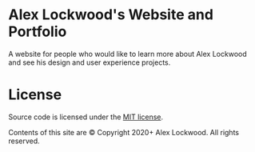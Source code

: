 # Alex Lockwood's Website and Portfolio
A website for people who would like to learn more about Alex Lockwood and see his design and user experience projects.


# License
Source code is licensed under the <a href="https://spdx.org/licenses/MIT.html">MIT license</a>.

Contents of this site are © Copyright 2020+ Alex Lockwood. All rights reserved. 
